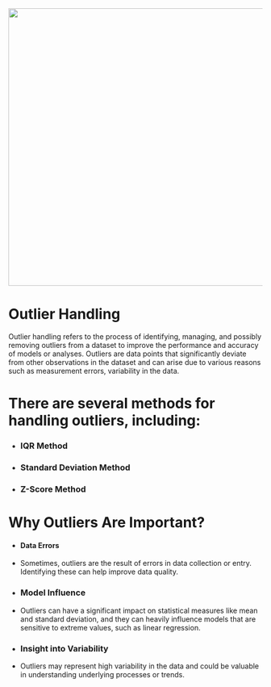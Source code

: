 <img style="margin-right: 30px " width="900" height="550" src="https://github.com/Tuhin4042/resource/blob/main/outlier.jpg">

# Outlier Handling 
Outlier handling refers to the process of identifying, managing, and possibly removing outliers from a dataset to improve the performance and accuracy of models or analyses. Outliers are data points that significantly deviate from other observations in the dataset and can arise due to various reasons such as measurement errors, variability in the data.

# There are several methods for handling outliers, including:

- ### IQR Method
- ### Standard Deviation Method
- ### Z-Score Method

# Why Outliers Are Important?

- #### Data Errors
- Sometimes, outliers are the result of errors in data collection or entry. Identifying these can help improve data quality.
- ### Model Influence
- Outliers can have a significant impact on statistical measures like mean and standard deviation, and they can heavily influence models that are sensitive to extreme values, such as linear 
  regression.
- ### Insight into Variability
- Outliers may represent high variability in the data and could be valuable in understanding underlying processes or trends.



